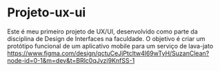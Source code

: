 # Projeto-ux-ui
Este é meu primeiro projeto de UX/UI, desenvolvido como parte da disciplina de Design de Interfaces na faculdade. O objetivo é criar um protótipo funcional de um aplicativo mobile para um serviço de lava-jato
https://www.figma.com/design/qctuCeJjPtcltw4l69wTyH/SuzanClean?node-id=0-1&m=dev&t=BRlc0qJvzj9KnfSS-1
